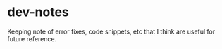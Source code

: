 # dev-notes
Keeping note of error fixes, code snippets, etc that I think are useful for future reference.
